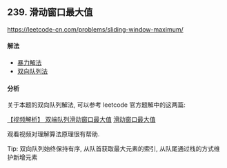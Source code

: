 ## 239. 滑动窗口最大值

https://leetcode-cn.com/problems/sliding-window-maximum/


#### 解法  

* [暴力解法](_1.py) 
* [双向队列法](_2.py)


#### 分析

关于本题的双向队列解法, 可以参考 leetcode 官方题解中的这两篇:

[【视频解析】 双端队列滑动窗口最大值](https://leetcode-cn.com/problems/sliding-window-maximum/solution/shi-pin-jie-xi-shuang-duan-dui-lie-hua-dong-chuang/)
[滑动窗口最大值](https://leetcode-cn.com/problems/sliding-window-maximum/solution/hua-dong-chuang-kou-zui-da-zhi-by-leetcode-3/)

观看视频对理解算法原理很有帮助. 

Tip: 双向队列始终保持有序, 从队首获取最大元素的索引, 从队尾通过栈的方式维护新增元素

